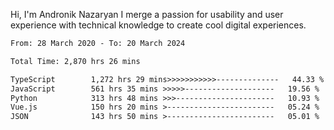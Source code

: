 Hi, I'm Andronik Nazaryan
I merge a passion for usability and user experience with technical knowledge to create cool digital experiences.


<!--START_SECTION:waka-->

```txt
From: 28 March 2020 - To: 20 March 2024

Total Time: 2,870 hrs 26 mins

TypeScript        1,272 hrs 29 mins>>>>>>>>>>>--------------   44.33 %
JavaScript        561 hrs 35 mins >>>>>--------------------   19.56 %
Python            313 hrs 48 mins >>>----------------------   10.93 %
Vue.js            150 hrs 20 mins >------------------------   05.24 %
JSON              143 hrs 50 mins >------------------------   05.01 %
```

<!--END_SECTION:waka-->
